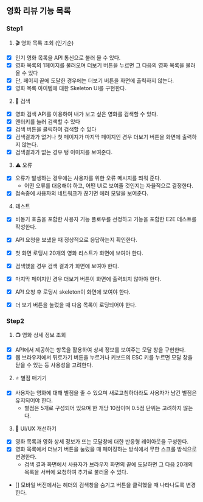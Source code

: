 ## 영화 리뷰 기능 목록

### Step1

1. 🎬 영화 목록 조회 (인기순)

- [x] 인기 영화 목록을 API 통신으로 불러 올 수 있다.
- [x] 영화 목록의 1페이지를 불러오며 더보기 버튼을 누르면 그 다음의 영화 목록을 불러 올 수 있다
- [x] 단, 페이지 끝에 도달한 경우에는 더보기 버튼을 화면에 출력하지 않는다.
- [x] 영화 목록 아이템에 대한 Skeleton UI를 구현한다.

2. 🔎 검색

- [x] 영화 검색 API를 이용하여 내가 보고 싶은 영화를 검색할 수 있다.
- [x] 엔터키를 눌러 검색할 수 있다
- [x] 검색 버튼을 클릭하여 검색할 수 있다
- [x] 검색결과가 없거나 첫 페이지가 마지막 페이지인 경우 더보기 버튼을 화면에 출력하지 않는다.
- [x] 검색결과가 없는 경우 텅 이미지를 보여준다.

3. ⚠️ 오류

- [x] 오류가 발생하는 경우에는 사용자를 위한 오류 메시지를 띄워 준다.
  - 어떤 오류를 대응해야 하고, 어떤 UI로 보여줄 것인지는 자율적으로 결정한다.
- [x] 접속중에 사용자의 네트워크가 끊기면 에러 모달을 보여준다.

4. 테스트

- [x] 비동기 호출을 포함한 사용자 기능 플로우를 선정하고 기능을 포함한 E2E 테스트를 작성한다.

- [x] API 요청을 보냈을 때 정상적으로 응답하는지 확인한다.
- [x] 첫 화면 로딩시 20개의 영화 리스트가 화면에 보여야 한다.
- [x] 검색했을 경우 검색 결과가 화면에 보여야 한다.
- [x] 마지막 페이지인 경우 더보기 버튼이 화면에 출력되지 않아야 한다.
- [x] API 요청 후 로딩시 skeleton이 화면에 보여야 한다.
- [x] 더 보기 버튼을 눌렀을 때 다음 목록이 로딩되어야 한다.

### Step2

1. 📺 영화 상세 정보 조회

- [x] API에서 제공하는 항목을 활용하여 상세 정보를 보여주는 모달 창을 구현한다.
- [x] 웹 브라우저에서 뒤로가기 버튼을 누르거나 키보드의 ESC 키를 누르면 모달 창을 닫을 수 있는 등 사용성을 고려한다.

2. ⭐️ 별점 매기기

- [x] 사용자는 영화에 대해 별점을 줄 수 있으며 새로고침하더라도 사용자가 남긴 별점은 유지되어야 한다.
  - 별점은 5개로 구성되어 있으며 한 개당 10점이며 0.5점 단위는 고려하지 않는다.

3. 📐 UI/UX 개선하기

- [x] 영화 목록과 영화 상세 정보가 뜨는 모달창에 대한 반응형 레이아웃을 구성한다.
- [x] 영화 목록에서 더보기 버튼을 눌렀을 때 페이징하는 방식에서 무한 스크롤 방식으로 변경한다.
  - 검색 결과 화면에서 사용자가 브라우저 화면의 끝에 도달하면 그 다음 20개의 목록을 서버에 요청하여 추가로 불러올 수 있다.
- [] 모바일 버전에서는 헤더의 검색창을 숨기고 버튼을 클릭했을 때 나타나도록 변경한다.
